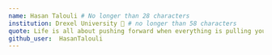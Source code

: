 ```yaml
---
name: Hasan Talouli # No longer than 28 characters
institution: Drexel University 🚩 # no longer than 58 characters
quote: Life is all about pushing forward when everything is pulling you back. # no longer than 100 characters, avoid using quotes(") to guarantee the format remains the same.
github_user:  HasanTalouli
---
```


